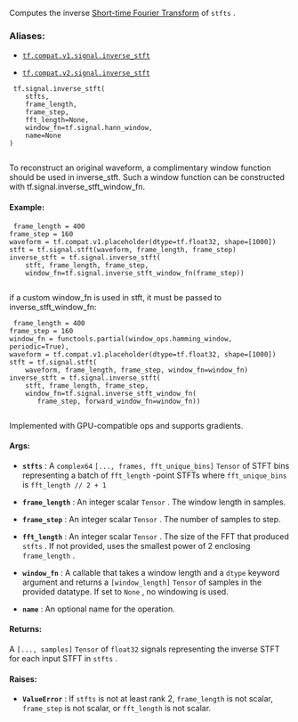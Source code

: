 Computes the inverse [Short-time Fourier Transform](https://en.wikipedia.org/wiki/Short-time_Fourier_transform) of  `stfts` .



### Aliases:

- [ `tf.compat.v1.signal.inverse_stft` ](/api_docs/python/tf/signal/inverse_stft)

- [ `tf.compat.v2.signal.inverse_stft` ](/api_docs/python/tf/signal/inverse_stft)



```
 tf.signal.inverse_stft(
    stfts,
    frame_length,
    frame_step,
    fft_length=None,
    window_fn=tf.signal.hann_window,
    name=None
)
 
```

To reconstruct an original waveform, a complimentary window function should
be used in inverse_stft. Such a window function can be constructed with
tf.signal.inverse_stft_window_fn.



#### Example:


```
 frame_length = 400
frame_step = 160
waveform = tf.compat.v1.placeholder(dtype=tf.float32, shape=[1000])
stft = tf.signal.stft(waveform, frame_length, frame_step)
inverse_stft = tf.signal.inverse_stft(
    stft, frame_length, frame_step,
    window_fn=tf.signal.inverse_stft_window_fn(frame_step))
 
```

if a custom window_fn is used in stft, it must be passed to
inverse_stft_window_fn:



```
 frame_length = 400
frame_step = 160
window_fn = functools.partial(window_ops.hamming_window, periodic=True),
waveform = tf.compat.v1.placeholder(dtype=tf.float32, shape=[1000])
stft = tf.signal.stft(
    waveform, frame_length, frame_step, window_fn=window_fn)
inverse_stft = tf.signal.inverse_stft(
    stft, frame_length, frame_step,
    window_fn=tf.signal.inverse_stft_window_fn(
       frame_step, forward_window_fn=window_fn))
 
```

Implemented with GPU-compatible ops and supports gradients.



#### Args:

- **`stfts`** : A  `complex64`   `[..., frames, fft_unique_bins]`   `Tensor`  of STFT bins
representing a batch of  `fft_length` -point STFTs where  `fft_unique_bins` 
is  `fft_length // 2 + 1` 

- **`frame_length`** : An integer scalar  `Tensor` . The window length in samples.

- **`frame_step`** : An integer scalar  `Tensor` . The number of samples to step.

- **`fft_length`** : An integer scalar  `Tensor` . The size of the FFT that produced
 `stfts` . If not provided, uses the smallest power of 2 enclosing
 `frame_length` .

- **`window_fn`** : A callable that takes a window length and a  `dtype`  keyword
argument and returns a  `[window_length]`   `Tensor`  of samples in the
provided datatype. If set to  `None` , no windowing is used.

- **`name`** : An optional name for the operation.



#### Returns:
A  `[..., samples]`   `Tensor`  of  `float32`  signals representing the inverse
STFT for each input STFT in  `stfts` .



#### Raises:

- **`ValueError`** : If  `stfts`  is not at least rank 2,  `frame_length`  is not scalar,
 `frame_step`  is not scalar, or  `fft_length`  is not scalar.

